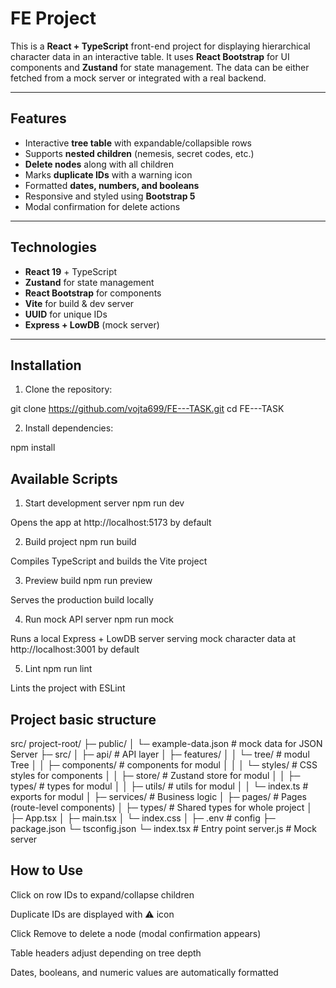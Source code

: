 # FE Project

This is a **React + TypeScript** front-end project for displaying hierarchical character data in an interactive table. It uses **React Bootstrap** for UI components and **Zustand** for state management. The data can be either fetched from a mock server or integrated with a real backend.

---

## Features

- Interactive **tree table** with expandable/collapsible rows
- Supports **nested children** (nemesis, secret codes, etc.)
- **Delete nodes** along with all children
- Marks **duplicate IDs** with a warning icon
- Formatted **dates, numbers, and booleans**
- Responsive and styled using **Bootstrap 5**
- Modal confirmation for delete actions

---

## Technologies

- **React 19** + TypeScript
- **Zustand** for state management
- **React Bootstrap** for components
- **Vite** for build & dev server
- **UUID** for unique IDs
- **Express + LowDB** (mock server)

---

## Installation

1. Clone the repository:

git clone https://github.com/vojta699/FE---TASK.git
cd FE---TASK

2. Install dependencies:

npm install

## Available Scripts
1. Start development server
npm run dev

Opens the app at http://localhost:5173 by default

2. Build project
npm run build

Compiles TypeScript and builds the Vite project

3. Preview build
npm run preview

Serves the production build locally

4. Run mock API server
npm run mock

Runs a local Express + LowDB server serving mock character data at http://localhost:3001 by default

5. Lint
npm run lint

Lints the project with ESLint

## Project basic structure
src/
project-root/
├─ public/
│   └─ example-data.json       # mock data for JSON Server
├─ src/
│   ├─ api/                    # API layer
│   ├─ features/
│   │   └─ tree/               # modul Tree
│   │       ├─ components/     # components for modul
│   │       │   └─ styles/     # CSS styles for components
│   │       ├─ store/          # Zustand store for modul
│   │       ├─ types/          # types for modul
│   │       ├─ utils/          # utils for modul
│   │       └─ index.ts        # exports for modul
│   ├─ services/               # Business logic
│   ├─ pages/                  # Pages (route-level components)
│   ├─ types/                  # Shared types for whole project
│   ├─ App.tsx
│   ├─ main.tsx
│   └─ index.css
│
├─ .env                        # config
├─ package.json
└─ tsconfig.json
└─ index.tsx                   # Entry point
server.js                      # Mock server

## How to Use

Click on row IDs to expand/collapse children

Duplicate IDs are displayed with ⚠️ icon

Click Remove to delete a node (modal confirmation appears)

Table headers adjust depending on tree depth

Dates, booleans, and numeric values are automatically formatted